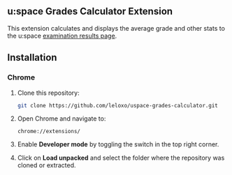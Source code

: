 ## u:space Grades Calculator Extension  

This extension calculates and displays the average grade and other stats to the u:space [examination results page](https://uspace.univie.ac.at/web/studium/pruefungsleistungen).

## Installation

### Chrome

1. Clone this repository:
   ```sh
   git clone https://github.com/leloxo/uspace-grades-calculator.git
   ```
2. Open Chrome and navigate to:
   ```
   chrome://extensions/
   ```
3. Enable **Developer mode** by toggling the switch in the top right corner.

4. Click on **Load unpacked** and select the folder where the repository was cloned or extracted.
